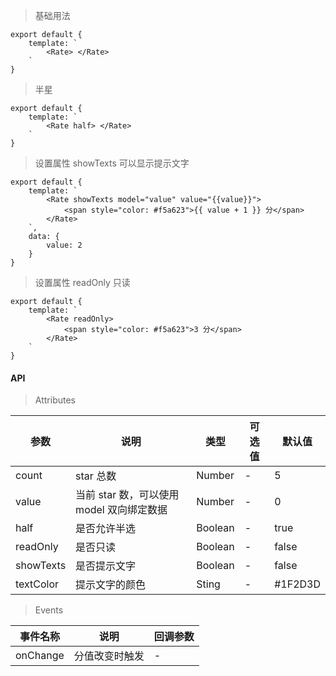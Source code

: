 > 基础用法

    export default {
        template: `
            <Rate> </Rate>
        `
    }

> 半星

    export default {
        template: `
            <Rate half> </Rate>
        `
    }

> 设置属性 showTexts 可以显示提示文字

    export default {
        template: `
            <Rate showTexts model="value" value="{{value}}">
                <span style="color: #f5a623">{{ value + 1 }} 分</span>
            </Rate>
        `,
        data: {
            value: 2
        }
    }

> 设置属性 readOnly 只读

    export default {
        template: `
            <Rate readOnly>
                <span style="color: #f5a623">3 分</span>
            </Rate>
        `
    }

#### API

> Attributes

参数 | 说明 | 类型 | 可选值 | 默认值
---|---|---|---|---
count | star 总数 | Number | - | 5
value | 当前 star 数，可以使用 model 双向绑定数据 | Number | - | 0
half | 是否允许半选 | Boolean | - | true
readOnly | 是否只读 | Boolean | - | false
showTexts | 是否提示文字 | Boolean | - | false
textColor | 提示文字的颜色 | Sting | - | #1F2D3D


> Events

事件名称 | 说明 | 回调参数
---|---|---
onChange | 分值改变时触发 | -
